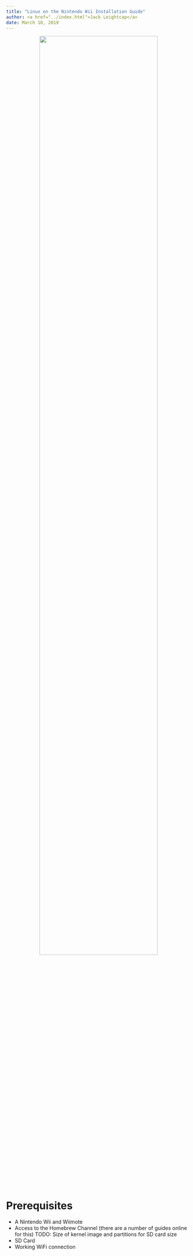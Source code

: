 ```yaml
---
title: "Linux on the Nintendo Wii Installation Guide"
author: <a href="../index.html">Jack Leightcap</a>
date: March 10, 2019
---
```


<div style="text-align:center">
<img src="../Images/wiilinux.png" width="80%">
</div>

# Prerequisites
- A Nintendo Wii and Wiimote
- Access to the Homebrew Channel (there are a number of
  guides online for this)
TODO: Size of kernel image and partitions for SD card size
- SD Card
- Working WiFi connection
